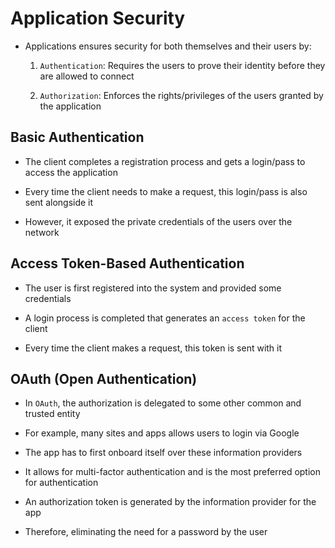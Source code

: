 # Application Security

- Applications ensures security for both themselves and their users by:

    1. `Authentication`: Requires the users to prove their identity before they
    are allowed to connect

    2. `Authorization`: Enforces the rights/privileges of the users granted by
    the application

## Basic Authentication

- The client completes a registration process and gets a login/pass to access the
application

- Every time the client needs to make a request, this login/pass is also sent
alongside it

- However, it exposed the private credentials of the users over the network

## Access Token-Based Authentication

- The user is first registered into the system and provided some credentials

- A login process is completed that generates an `access token` for the client

- Every time the client makes a request, this token is sent with it

## OAuth (Open Authentication)

- In `OAuth`, the authorization is delegated to some other common and trusted entity

- For example, many sites and apps allows users to login via Google

- The app has to first onboard itself over these information providers

- It allows for multi-factor authentication and is the most preferred option for
authentication

- An authorization token is generated by the information provider for the app

- Therefore, eliminating the need for a password by the user
